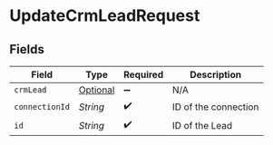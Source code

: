 # UpdateCrmLeadRequest


## Fields

| Field                                               | Type                                                | Required                                            | Description                                         |
| --------------------------------------------------- | --------------------------------------------------- | --------------------------------------------------- | --------------------------------------------------- |
| `crmLead`                                           | [Optional<CrmLead>](../../models/shared/CrmLead.md) | :heavy_minus_sign:                                  | N/A                                                 |
| `connectionId`                                      | *String*                                            | :heavy_check_mark:                                  | ID of the connection                                |
| `id`                                                | *String*                                            | :heavy_check_mark:                                  | ID of the Lead                                      |